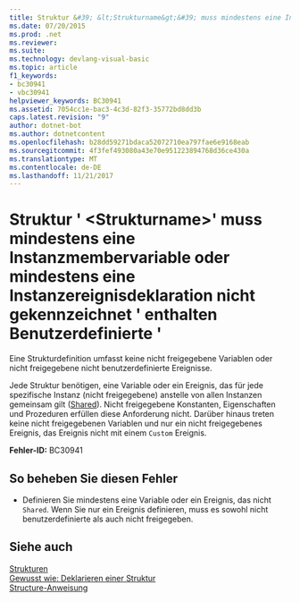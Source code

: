 ```yaml
---
title: Struktur &#39; &lt;Strukturname&gt;&#39; muss mindestens eine Instanzmembervariable oder mindestens eine Instanzereignisdeklaration nicht gekennzeichnet &#39; enthalten Benutzerdefinierte &#39;
ms.date: 07/20/2015
ms.prod: .net
ms.reviewer: 
ms.suite: 
ms.technology: devlang-visual-basic
ms.topic: article
f1_keywords:
- bc30941
- vbc30941
helpviewer_keywords: BC30941
ms.assetid: 7054cc1e-bac3-4c3d-82f3-35772bd8dd3b
caps.latest.revision: "9"
author: dotnet-bot
ms.author: dotnetcontent
ms.openlocfilehash: b28dd59271bdaca52072710ea797fae6e9168eab
ms.sourcegitcommit: 4f3fef493080a43e70e951223894768d36ce430a
ms.translationtype: MT
ms.contentlocale: de-DE
ms.lasthandoff: 11/21/2017
---
```

# <a name="structure-39ltstructurenamegt39-must-contain-at-least-one-instance-member-variable-or-at-least-one-instance-event-declaration-not-marked-39custom39"></a>Struktur &#39; &lt;Strukturname&gt;&#39; muss mindestens eine Instanzmembervariable oder mindestens eine Instanzereignisdeklaration nicht gekennzeichnet &#39; enthalten Benutzerdefinierte &#39;
Eine Strukturdefinition umfasst keine nicht freigegebene Variablen oder nicht freigegebene nicht benutzerdefinierte Ereignisse.  
  
 Jede Struktur benötigen, eine Variable oder ein Ereignis, das für jede spezifische Instanz (nicht freigegebene) anstelle von allen Instanzen gemeinsam gilt ([Shared](../../../visual-basic/language-reference/modifiers/shared.md)). Nicht freigegebene Konstanten, Eigenschaften und Prozeduren erfüllen diese Anforderung nicht. Darüber hinaus treten keine nicht freigegebenen Variablen und nur ein nicht freigegebenes Ereignis, das Ereignis nicht mit einem `Custom` Ereignis.  
  
 **Fehler-ID:** BC30941  
  
## <a name="to-correct-this-error"></a>So beheben Sie diesen Fehler  
  
-   Definieren Sie mindestens eine Variable oder ein Ereignis, das nicht `Shared`. Wenn Sie nur ein Ereignis definieren, muss es sowohl nicht benutzerdefinierte als auch nicht freigegeben.  
  
## <a name="see-also"></a>Siehe auch  
 [Strukturen](../../../visual-basic/programming-guide/language-features/data-types/structures.md)  
 [Gewusst wie: Deklarieren einer Struktur](../../../visual-basic/programming-guide/language-features/data-types/how-to-declare-a-structure.md)  
 [Structure-Anweisung](../../../visual-basic/language-reference/statements/structure-statement.md)
